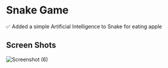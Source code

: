 # Snake Game
✅ Added a simple Artificial Intelligence to Snake for eating apple
## Screen Shots
![Screenshot (6)](https://user-images.githubusercontent.com/88179607/138949545-730c3794-9699-43bd-b241-2a886949fdc8.png)

